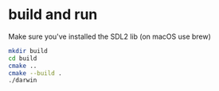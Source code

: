 
# build and run

Make sure you've installed the SDL2 lib (on macOS use brew)

```bash
mkdir build
cd build
cmake ..
cmake --build .
./darwin
```
